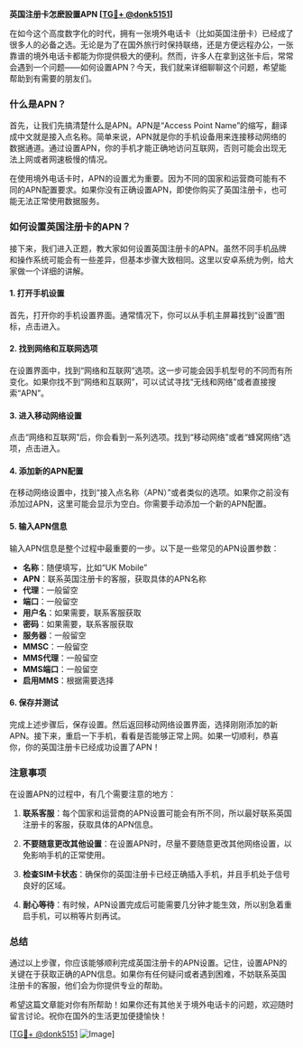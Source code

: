 **英国注册卡怎麽設置APN [[TG💪+ @donk5151](https://t.me/s/donk5151)]**

在如今这个高度数字化的时代，拥有一张境外电话卡（比如英国注册卡）已经成了很多人的必备之选。无论是为了在国外旅行时保持联络，还是方便远程办公，一张靠谱的境外电话卡都能为你提供极大的便利。然而，许多人在拿到这张卡后，常常会遇到一个问题——如何设置APN？今天，我们就来详细聊聊这个问题，希望能帮助到有需要的朋友们。

### 什么是APN？

首先，让我们先搞清楚什么是APN。APN是“Access Point Name”的缩写，翻译成中文就是接入点名称。简单来说，APN就是你的手机设备用来连接移动网络的数据通道。通过设置APN，你的手机才能正确地访问互联网，否则可能会出现无法上网或者网速极慢的情况。

在使用境外电话卡时，APN的设置尤为重要。因为不同的国家和运营商可能有不同的APN配置要求。如果你没有正确设置APN，即使你购买了英国注册卡，也可能无法正常使用数据服务。

### 如何设置英国注册卡的APN？

接下来，我们进入正题，教大家如何设置英国注册卡的APN。虽然不同手机品牌和操作系统可能会有一些差异，但基本步骤大致相同。这里以安卓系统为例，给大家做一个详细的讲解。

#### 1. 打开手机设置

首先，打开你的手机设置界面。通常情况下，你可以从手机主屏幕找到“设置”图标，点击进入。

#### 2. 找到网络和互联网选项

在设置界面中，找到“网络和互联网”选项。这一步可能会因手机型号的不同而有所变化。如果你找不到“网络和互联网”，可以试试寻找“无线和网络”或者直接搜索“APN”。

#### 3. 进入移动网络设置

点击“网络和互联网”后，你会看到一系列选项。找到“移动网络”或者“蜂窝网络”选项，点击进入。

#### 4. 添加新的APN配置

在移动网络设置中，找到“接入点名称（APN）”或者类似的选项。如果你之前没有添加过APN，这里可能会显示为空白。你需要手动添加一个新的APN配置。

#### 5. 输入APN信息

输入APN信息是整个过程中最重要的一步。以下是一些常见的APN设置参数：

- **名称**：随便填写，比如“UK Mobile”
- **APN**：联系英国注册卡的客服，获取具体的APN名称
- **代理**：一般留空
- **端口**：一般留空
- **用户名**：如果需要，联系客服获取
- **密码**：如果需要，联系客服获取
- **服务器**：一般留空
- **MMSC**：一般留空
- **MMS代理**：一般留空
- **MMS端口**：一般留空
- **启用MMS**：根据需要选择

#### 6. 保存并测试

完成上述步骤后，保存设置。然后返回移动网络设置界面，选择刚刚添加的新APN。接下来，重启一下手机，看看是否能够正常上网。如果一切顺利，恭喜你，你的英国注册卡已经成功设置了APN！

### 注意事项

在设置APN的过程中，有几个需要注意的地方：

1. **联系客服**：每个国家和运营商的APN设置可能会有所不同，所以最好联系英国注册卡的客服，获取具体的APN信息。
   
2. **不要随意更改其他设置**：在设置APN时，尽量不要随意更改其他网络设置，以免影响手机的正常使用。

3. **检查SIM卡状态**：确保你的英国注册卡已经正确插入手机，并且手机处于信号良好的区域。

4. **耐心等待**：有时候，APN设置完成后可能需要几分钟才能生效，所以别急着重启手机，可以稍等片刻再试。

### 总结

通过以上步骤，你应该能够顺利完成英国注册卡的APN设置。记住，设置APN的关键在于获取正确的APN信息。如果你有任何疑问或者遇到困难，不妨联系英国注册卡的客服，他们会为你提供专业的帮助。

希望这篇文章能对你有所帮助！如果你还有其他关于境外电话卡的问题，欢迎随时留言讨论。祝你在国外的生活更加便捷愉快！

[[TG💪+ @donk5151](https://t.me/s/donk5151) ![Image](https://i.postimg.cc/rwNCRYN7/Snipaste-2025-04-30-17-27-05.png)]